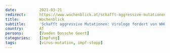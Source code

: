 ```yaml
---
date:          2021-03-21
redirect:      https://www.wochenblick.at/schafft-aggressive-mutationen-virologe-fordert-von-who-covid-impf-stopp/
title:         Wochenblick
subtitle:      'Schafft aggressive Mutationen: Virologe fordert von WHO Covid-Impf-Stopp'
country:       AT
persons:       [Vanden Bossche Geert]
categories:    [Impfung]
tags:          [virus-mutation, impf-stopp]
---
```

